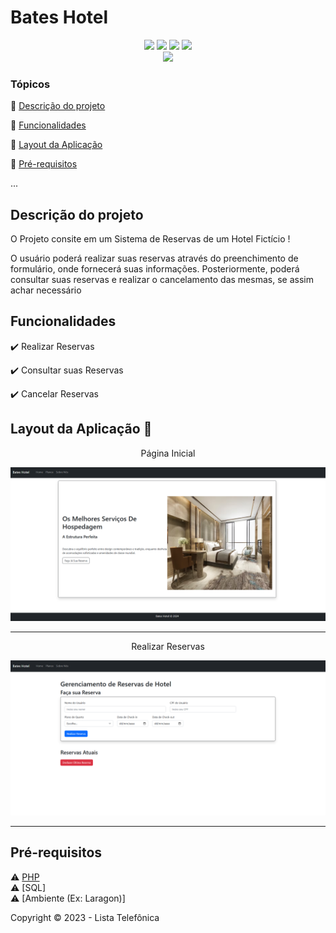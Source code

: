 <h1> Bates Hotel </h1> 

<p align="center">
  <img src="https://img.shields.io/static/v1?label=php&message=Logica&color=blue&style=for-the-badge&logo=PHP"/>
  <img src="https://img.shields.io/static/v1?label=Html&message=Estrutura&color=blue&style=for-the-badge&logo=html5"/>
  <img src="https://img.shields.io/static/v1?label=Bootstrap&message=Estilizacao&color=blue&style=for-the-badge&logo=Bootstrap"/>
  <img src="http://img.shields.io/static/v1?label=SQL&message=Banco de Dados&color=red&style=for-the-badge&logo=sql"/> <br>
  <img src="http://img.shields.io/static/v1?label=STATUS&message=Concluido&color=RED&style=for-the-badge"/>
</p>

### Tópicos 

:small_blue_diamond: [Descrição do projeto](#descrição-do-projeto)

:small_blue_diamond: [Funcionalidades](#funcionalidades)

:small_blue_diamond: [Layout da Aplicação](#layout-da-aplicação-dash)

:small_blue_diamond: [Pré-requisitos](#pré-requisitos)

... 

## Descrição do projeto 

<p align="justify">
  O Projeto consite em um Sistema de Reservas de um Hotel Fictício ! 
  
  O usuário poderá realizar suas reservas através do preenchimento de formulário, onde fornecerá suas informações. Posteriormente, poderá consultar suas reservas e realizar o cancelamento das mesmas, se assim achar necessário
</p>

## Funcionalidades

:heavy_check_mark: Realizar Reservas

:heavy_check_mark: Consultar suas Reservas

:heavy_check_mark: Cancelar Reservas
  
## Layout da Aplicação :dash:

<p align="center">Página Inicial </p>
<p align="center">
<img src="Project copy\assets\imgs\Bates_Hotel_Page1.png" alt="Pagina Inicial" width="700px ">
</p>

<hr>

<p align="center"> Realizar Reservas</p>
<p align="center">

<img src="Project copy\assets\imgs\Bates_Hotel_Page2.png" width="700px ">
</p>

<hr>

## Pré-requisitos

:warning: [PHP]((https://www.php.net/downloads.php)) <br>
:warning: [SQL] <br>
:warning: [Ambiente (Ex: Laragon)] <br>

Copyright :copyright: 2023 - Lista Telefônica

